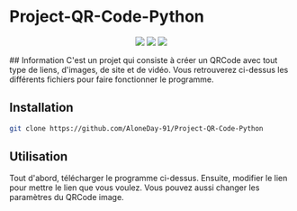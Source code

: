 # Project-QR-Code-Python

<p align="center">
  <a href="https://www.python.org/"><img src="https://img.shields.io/badge/Made%20with-Python-1f425f.svg"/></a>
  <a href="https://github.com/AloneDay-91/Project-QR-Code-Python"><img src="https://img.shields.io/github/downloads/Naereen/StrapDown.js/total.svg"/></a>
  <a href="https://github.com/AloneDay-91/Project-QR-Code-Python"><img src="https://badge.fury.io/gh/Naereen%2FStrapDown.js.svg"/></a>
</p>
## Information
C'est un projet qui consiste à créer un QRCode avec tout type de liens, d'images, de site et de vidéo. 
Vous retrouverez ci-dessus les différents fichiers pour faire fonctionner le programme.

## Installation
```bash
git clone https://github.com/AloneDay-91/Project-QR-Code-Python
```
## Utilisation
Tout d'abord, télécharger le programme ci-dessus. Ensuite, modifier le lien pour mettre le lien que vous voulez. Vous pouvez aussi changer les paramètres du QRCode image.
